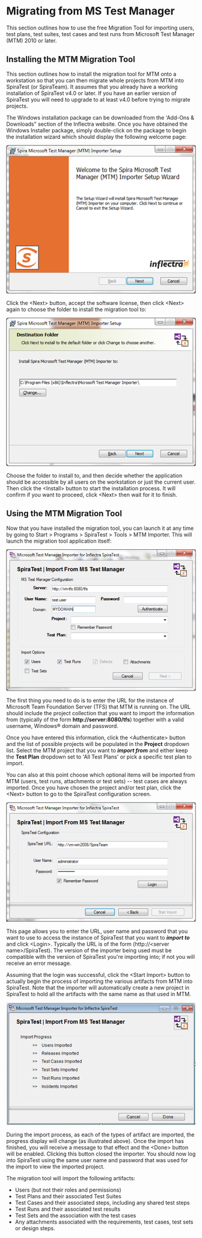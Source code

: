 #  Migrating from MS Test Manager

This section outlines how to use the free Migration Tool for importing
users, test plans, test suites, test cases and test runs from Microsoft
Test Manager (MTM) 2010 or later.

## Installing the MTM Migration Tool

This section outlines how to install the migration tool for MTM onto a
workstation so that you can then migrate whole projects from MTM into
SpiraTest (or SpiraTeam). It assumes that you already have a working
installation of SpiraTest v4.0 or later. If you have an earlier version
of SpiraTest you will need to upgrade to at least v4.0 before trying to
migrate projects.

The Windows installation package can be downloaded from the 'Add-Ons &
Downloads" section of the Inflectra website. Once you have obtained the
Windows Installer package, simply double-click on the package to begin
the installation wizard which should display the following welcome page:

 ![](img/Migrating_from_MS_Test_Manager_64.png)
 


Click the \<Next\> button, accept the software license, then click
\<Next\> again to choose the folder to install the migration tool to:

 ![](img/Migrating_from_MS_Test_Manager_65.png)
 


Choose the folder to install to, and then decide whether the application
should be accessible by all users on the workstation or just the current
user. Then click the \<Install\> button to start the installation
process. It will confirm if you want to proceed, click \<Next\> then
wait for it to finish.

## Using the MTM Migration Tool

Now that you have installed the migration tool, you can launch it at any
time by going to Start \> Programs \> SpiraTest \> Tools \> MTM
Importer. This will launch the migration tool application itself:

 ![](img/Migrating_from_MS_Test_Manager_66.png)
 


The first thing you need to do is to enter the URL for the instance of
Microsoft Team Foundation Server (TFS) that MTM is running on. The URL
should include the project collection that you want to import the
information from (typically of the form **http://server:8080/tfs**)
together with a valid username, Windows® domain and password.

Once you have entered this information, click the \<Authenticate\>
button and the list of possible projects will be populated in the
**Project** dropdown list. Select the MTM project that you want to
***import from*** and either keep the **Test Plan** dropdown set to 'All
Test Plans' or pick a specific test plan to import.

You can also at this point choose which optional items will be imported
from MTM (users, test runs, attachments or test sets) -- test cases are
always imported. Once you have chosen the project and/or test plan,
click the \<Next\> button to go to the SpiraTest configuration screen.

 ![](img/Migrating_from_MS_Test_Manager_67.png)
 


This page allows you to enter the URL, user name and password that you
want to use to access the instance of SpiraTest that you want to
***import to*** and click \<Login\>. Typically the URL is of the form
(http://\<server name\>/SpiraTest). The version of the importer being
used must be compatible with the version of SpiraTest you're importing
into; if not you will receive an error message.

Assuming that the login was successful, click the \<Start Import\>
button to actually begin the process of importing the various artifacts
from MTM into SpiraTest. Note that the importer will automatically
create a new project in SpiraTest to hold all the artifacts with the
same name as that used in MTM.

 ![](img/Migrating_from_MS_Test_Manager_68.png)
 


During the import process, as each of the types of artifact are
imported, the progress display will change (as illustrated above). Once
the import has finished, you will receive a message to that effect and
the \<Done\> button will be enabled. Clicking this button closed the
importer. You should now log into SpiraTest using the same user name and
password that was used for the import to view the imported project.

The migration tool will import the following artifacts:

* Users (but not their roles and permissions)
* Test Plans and their associated Test Suites
* Test Cases and their associated steps, including any shared test steps
* Test Runs and their associated test results
* Test Sets and the association with the test cases
* Any attachments associated with the requirements, test cases, test sets
or design steps.

